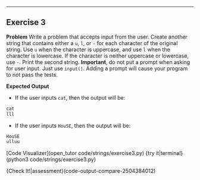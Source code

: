 ----------

## Exercise 3

**Problem**
Write a problem that accepts input from the user. Create another string that contains either a `u`, `l`, or `-` for each character of the original string. Use `u` when the character is uppercase, and use `l` when the character is lowercase. If the character is neither uppercase or lowercase, use `-`. Print the second string. **Important**, do not put a prompt when asking for user input. Just use `input()`. Adding a prompt will cause your program to not pass the tests.

**Expected Output**
* If the user inputs `cat`, then the output will be:
```python
cat
lll
```
* If the user inputs `HouSE`, then the output will be:
```python
HouSE
ulluu
```

[Code Visualizer](open_tutor code/strings/exercise3.py)
{try it|terminal}(python3 code/strings/exercise3.py)

{Check It!|assessment}(code-output-compare-2504384012)
